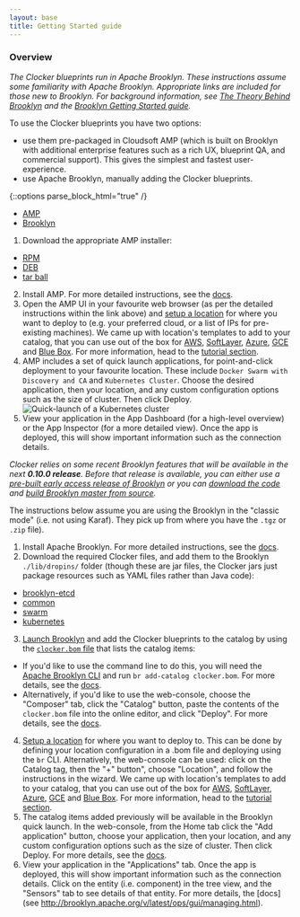 ```yaml
---
layout: base
title: Getting Started guide
---
```


### Overview

*The Clocker blueprints run in Apache Brooklyn. These instructions assume some familiarity with Apache Brooklyn. Appropriate links are included for those new to Brooklyn. For background information, see [The Theory Behind Brooklyn](http://brooklyn.apache.org/learnmore/theory.html) and the [Brooklyn Getting Started guide](http://brooklyn.apache.org/v/latest/start/).*

To use the Clocker blueprints you have two options:

* use them pre-packaged in Cloudsoft AMP (which is built on Brooklyn with additional enterprise features such as a rich UX, blueprint QA, and commercial support). This gives the simplest and fastest user-experience.
* use Apache Brooklyn, manually adding the Clocker blueprints.

{::options parse_block_html="true" /}

<ul class="nav nav-tabs">
    <li class="active amp-tab"><a data-target="#amp, .amp-tab" data-toggle="tab" href="#">AMP</a></li>
    <li class="brooklyn-tab"><a data-target="#brooklyn, .brooklyn-tab" data-toggle="tab" href="#">Brooklyn</a></li>
</ul>

<div class="tab-content">
<div id="amp" class="tab-pane fade in active">

1. Download the appropriate AMP installer:
 * [RPM](http://download.cloudsoft.io/amp/4.1.0-20160930.1659/cloudsoft-amp-karaf-4.1.0-20160930.1659-noarch.rpm) 
 * [DEB](http://download.cloudsoft.io/amp/4.1.0-20160930.1659/cloudsoft-amp-karaf-4.1.0-20160930.1659-all.deb)
 * [tar ball](http://download.cloudsoft.io/amp/4.1.0-20160930.1659/cloudsoft-amp-karaf-4.1.0-20160930.1659.tar.gz)
2. Install AMP. For more detailed instructions, see the [docs](http://docs.cloudsoft.io/tutorials/tutorial-get-amp-running.html#install-cloudsoft-amp).
3. Open the AMP UI in your favourite web browser (as per the detailed instructions within the link above) and [setup a location](http://docs.cloudsoft.io/tutorials/tutorial-get-amp-running.html#add-a-location) for where you want to deploy to (e.g. your preferred cloud, or a list of IPs for pre-existing machines). We came up with location's templates to add to your catalog, that you can use out of the box for [AWS](tutorials/locations/aws-example-location.bom), [SoftLayer]((tutorials/locations/sl-example-location.bom)), [Azure](tutorials/locations/azure-example-location.bom), [GCE](tutorials/locations/gce-example-location.bom) and [Blue Box](tutorials/locations/bb-example-location.bom). For more information, head to the [tutorial section](tutorials/swarm-cluster.html#setup-a-cloud-location).
4. AMP includes a set of quick launch applications, for point-and-click deployment to your favourite location. These include `Docker Swarm with Discovery and CA` and `Kubernetes Cluster`. Choose the desired application, then your location, and any custom configuration options such as the size of cluster. Then click Deploy.
  ![Quick-launch of a Kubernetes cluster]({{site.baseurl}}/assets/images/quick-launch-amp-kubernetes.png)
5. View your application in the App Dashboard (for a high-level overview) or the App Inspector (for a more detailed view). Once the app is deployed, this will show important information such as the connection details.

</div>
<div id="brooklyn" class="tab-pane fade">

*Clocker relies on some recent Brooklyn features that will be available in the next **0.10.0 release**. Before that release is available, you can either use a [pre-built early access release of Brooklyn](http://download.cloudsoft.io/brooklyn/0.10.0-20160930.1659/brooklyn-dist-0.10.0-20160930.1659-dist.tar.gz) or you can [download the code](http://brooklyn.apache.org/developers/code/) and [build Brooklyn master from source](http://brooklyn.apache.org/v/latest/dev/env/maven-build.html).*

The instructions below assume you are using the Brooklyn in the "classic mode" (i.e. not using Karaf). They pick up from where you have the `.tgz` or `.zip` file).

1. Install Apache Brooklyn. For more detailed instructions, see the [docs](http://brooklyn.apache.org/v/latest/start/running.html#install-apache-brooklyn).
2. Download the required Clocker files, and add them to the Brooklyn `./lib/dropins/` folder (though these are jar files, the Clocker jars just package resources such as YAML files rather than Java code):
 * [brooklyn-etcd](https://oss.sonatype.org/service/local/artifact/maven/redirect?r=snapshots&g=io.brooklyn.etcd&a=brooklyn-etcd&v=2.3.0-SNAPSHOT)
 * [common](https://oss.sonatype.org/service/local/artifact/maven/redirect?r=releases&g=io.brooklyn.clocker&a=common&v=2.0.0)
 * [swarm](https://oss.sonatype.org/service/local/artifact/maven/redirect?r=releases&g=io.brooklyn.clocker&a=swarm&v=2.0.0)
 * [kubernetes](https://oss.sonatype.org/service/local/artifact/maven/redirect?r=releases&g=io.brooklyn.clocker&a=kubernetes&v=2.0.0)
3. [Launch Brooklyn](https://brooklyn.apache.org/v/latest/start/running.html) and add the Clocker blueprints to the catalog by using the [`clocker.bom` file](clocker.bom) that lists the catalog items:
 * If you'd like to use the command line to do this, you will need the [Apache Brooklyn CLI](https://brooklyn.apache.org/v/latest/ops/cli/index.html) and run `br add-catalog clocker.bom`. For more details, see the [docs](http://brooklyn.apache.org/v/latest/ops/cli/index.html).
 * Alternatively, if you'd like to use the web-console, choose the "Composer" tab, click the "Catalog" button, paste the contents of the `clocker.bom` file into the online editor, and click "Deploy". For more details, see the [docs](http://brooklyn.apache.org/v/latest/ops/catalog/).
4. [Setup a location](http://brooklyn.apache.org/v/latest/ops/locations/) for where you want to deploy to. This can be done by defining your location configuration in a .bom file and deploying using the `br` CLI. Alternatively, the web-console can be used: click on the Catalog tag, then the "+" button", choose "Location", and follow the instructions in the wizard. We came up with location's templates to add to your catalog, that you can use out of the box for [AWS](tutorials/locations/aws-example-location.bom), [SoftLayer]((tutorials/locations/sl-example-location.bom)), [Azure](tutorials/locations/azure-example-location.bom), [GCE](tutorials/locations/gce-example-location.bom) and [Blue Box](tutorials/locations/bb-example-location.bom). For more information, head to the [tutorial section](tutorials/swarm-cluster.html#setup-a-cloud-location).
5. The catalog items added previously will be available in the Brooklyn quick launch. In the web-console, from the Home tab click the "Add application" button, choose your application, then your location, and any custom configuration options such as the size of cluster. Then click Deploy. For more details, see the [docs](http://brooklyn.apache.org/v/latest/ops/gui/blueprints.html#launching-from-the-catalog).
6. View your application in the "Applications" tab. Once the app is deployed, this will show important information such as the connection details. Click on the entity (i.e. component) in the tree view, and the "Sensors" tab to see details of that entity. For more details, the [docs](see http://brooklyn.apache.org/v/latest/ops/gui/managing.html).

</div>
</div>
